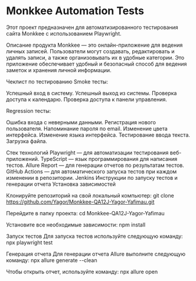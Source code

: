 # Monkkee Automation Tests

Этот проект предназначен для автоматизированного тестирования сайта Monkkee с использованием Playwright.

Описание продукта
Monkkee — это онлайн-приложение для ведения личных записей. Пользователи могут создавать, редактировать и удалять записи, а также организовывать их в удобные категории. Это приложение обеспечивает удобный и безопасный способ для ведения заметок и хранения личной информации.

Чеклист по тестированию
Smoke тесты:

Успешный вход в систему.
Успешный выход из системы.
Проверка доступа к календарю.
Проверка доступа к панели управления.

Regression тесты:

Ошибка входа с неверными данными.
Регистрация нового пользователя.
Напоминание пароля по email.
Изменение цвета интерфейса.
Изменение языка интерфейса.
Тестирование ввода текста.
Загрузка файла.

Стек технологий
Playwright — для автоматизации тестирования веб-приложений.
TypeScript — язык программирования для написания тестов.
Allure Report — для генерации отчетов по результатам тестов.
GitHub Actions — для автоматического запуска тестов при каждом изменении в репозитории.
Jenkins
Инструкции по запуску тестов и генерации отчета
Установка зависимостей

Клонируйте репозиторий на свой локальный компьютер:
git clone https://github.com/Yagor/Monkkee-QA12J-Yagor-Yafimau.git

Перейдите в папку проекта:
cd Monkkee-QA12J-Yagor-Yafimau

Установите все необходимые зависимости:
npm install

Запуск тестов
Для запуска тестов используйте следующую команду:
npx playwright test

Генерация отчета
Для генерации отчета Allure выполните следующую команду:
npx allure generate --clean

Чтобы открыть отчет, используйте команду:
npx allure open
